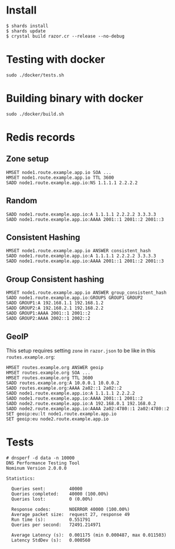 # Install
```
$ shards install
$ shards update
$ crystal build razor.cr --release --no-debug
```

# Testing with docker
```
sudo ./docker/tests.sh
```

# Building binary with docker
```
sudo ./docker/build.sh
```

# Redis records

## Zone setup
```
HMSET node1.route.example.app.io SOA ...
HMSET node1.route.example.app.io TTL 3600
SADD node1.route.example.app.io:NS 1.1.1.1 2.2.2.2
```
## Random
```
SADD node1.route.example.app.io:A 1.1.1.1 2.2.2.2 3.3.3.3
SADD node1.route.example.app.io:AAAA 2001::1 2001::2 2001::3
```
## Consistent Hashing
```
HMSET node1.route.example.app.io ANSWER consistent_hash
SADD node1.route.example.app.io:A 1.1.1.1 2.2.2.2 3.3.3.3
SADD node1.route.example.app.io:AAAA 2001::1 2001::2 2001::3
```
## Group Consistent hashing
```
HMSET node1.route.example.app.io ANSWER group_consistent_hash
SADD node1.route.example.app.io:GROUPS GROUP1 GROUP2
SADD GROUP1:A 192.168.1.1 192.168.1.2
SADD GROUP2:A 192.168.2.1 192.168.2.2
SADD GROUP1:AAAA 2001::1 2001::2
SADD GROUP2:AAAA 2002::1 2002::2
```
## GeoIP

This setup requires setting `zone` in `razor.json` to be like in this `routes.example.org`:
```
HMSET routes.example.org ANSWER geoip
HMSET routes.example.org SOA ...
HMSET routes.example.org TTL 3600
SADD routes.example.org:A 10.0.0.1 10.0.0.2
SADD routes.example.org:AAAA 2a02::1 2a02::2
SADD node1.route.example.app.io:A 1.1.1.1 2.2.2.2
SADD node1.route.example.app.io:AAAA 2001::1 2001::2
SADD node2.route.example.app.io:A 192.168.0.1 192.168.0.2
SADD node2.route.example.app.io:AAAA 2a02:4780::1 2a02:4780::2
SET geoip:eu:lt node1.route.example.app.io
SET geoip:eu node2.route.example.app.io
```

# Tests
```
# dnsperf -d data -n 10000
DNS Performance Testing Tool
Nominum Version 2.0.0.0

Statistics:

  Queries sent:         40000
  Queries completed:    40000 (100.00%)
  Queries lost:         0 (0.00%)

  Response codes:       NOERROR 40000 (100.00%)
  Average packet size:  request 27, response 49
  Run time (s):         0.551791
  Queries per second:   72491.214971

  Average Latency (s):  0.001175 (min 0.000487, max 0.011503)
  Latency StdDev (s):   0.000560
```
